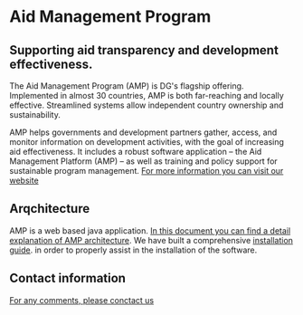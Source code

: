 
# Aid Management Program

## Supporting aid transparency and development effectiveness.

The Aid Management Program (AMP) is DG's flagship offering. Implemented in almost 30 countries, AMP is both far-reaching and locally effective. Streamlined systems allow independent country ownership and sustainability.

AMP helps governments and development partners gather, access, and monitor information on development activities, with the goal of increasing aid effectiveness. It includes a robust software application – the Aid Management Platform (AMP) – as well as training and policy support for sustainable program management.
[For more information you can visit our website](https://www.developmentgateway.org/expertise/amp "Development Gateway's Homepage")


## Arqchitecture
AMP is a web based java  application. [In this document you can find a detail explanation of AMP architecture](../master/doc/AMP_3_Technical_Documentation.pdf).
We have built a comprehensive [installation guide](../master/doc/AMP_Installation_Guide.pdf). in order to properly assist in the installation of the software. 

## Contact information

[For any comments, please conctact us](mailto:info@developmentgateway.org "Development Gateway's Email")
 



